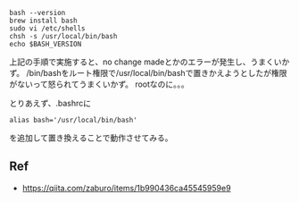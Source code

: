 
```
bash --version
brew install bash
sudo vi /etc/shells
chsh -s /usr/local/bin/bash
echo $BASH_VERSION
```

上記の手順で実施すると、no change madeとかのエラーが発生し、うまくいかず。
/bin/bashをルート権限で/usr/local/bin/bashで置きかえようとしたが権限がないって怒られてうまくいかず。
rootなのに。。。

とりあえず、.bashrcに

```
alias bash='/usr/local/bin/bash'
```

を追加して置き換えることで動作させてみる。

Ref
---

* https://qiita.com/zaburo/items/1b990436ca45545959e9